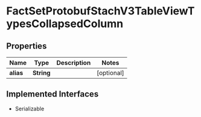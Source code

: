

# FactSetProtobufStachV3TableViewTypesCollapsedColumn


## Properties

Name | Type | Description | Notes
------------ | ------------- | ------------- | -------------
**alias** | **String** |  |  [optional]


## Implemented Interfaces

* Serializable


